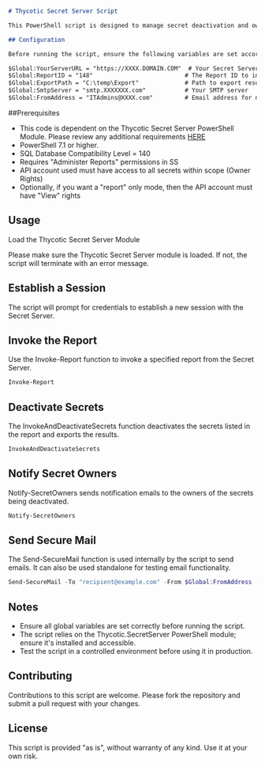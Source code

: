 ```markdown

# Thycotic Secret Server Script

This PowerShell script is designed to manage secret deactivation and owner notification in Delinea Secret Server. It establishes a session with the server, invokes a specified report, deactivates secrets based on the report data, and sends notifications to the secret owners.

## Configuration

Before running the script, ensure the following variables are set according to your environment:

$Global:YourServerURL = "https://XXXX.DOMAIN.COM"  # Your Secret Server URL
$Global:ReportID = "148"                          # The Report ID to invoke
$Global:ExportPath = "C:\temp\Export"             # Path to export results
$Global:SmtpServer = "smtp.XXXXXXX.com"           # Your SMTP server
$Global:FromAddress = "ITAdmins@XXXX.com"         # Email address for notifications
```
##Prerequisites
- This code is dependent on the Thycotic Secret Server PowerShell Module. Please review any additional requirements [HERE](https://thycotic-ps.github.io/thycotic.secretserver/getting_started/install.html)
- PowerShell 7.1 or higher.
- SQL Database Compatibility Level = 140
- Requires "Administer Reports" permissions in SS
- API account used must have access to all secrets within scope (Owner Rights)
-   Optionally, if you want a "report" only mode, then the API account must have "View" rights

## Usage
Load the Thycotic Secret Server Module

Please make sure the Thycotic Secret Server module is loaded. If not, the script will terminate with an error message.

## Establish a Session

The script will prompt for credentials to establish a new session with the Secret Server.

## Invoke the Report

Use the Invoke-Report function to invoke a specified report from the Secret Server.

```powershell
Invoke-Report
```
## Deactivate Secrets

The InvokeAndDeactivateSecrets function deactivates the secrets listed in the report and exports the results.

```powershell
InvokeAndDeactivateSecrets
```

## Notify Secret Owners

Notify-SecretOwners sends notification emails to the owners of the secrets being deactivated.

```powershell
Notify-SecretOwners
```

## Send Secure Mail

The Send-SecureMail function is used internally by the script to send emails. It can also be used standalone for testing email functionality.

```powershell
Send-SecureMail -To "recipient@example.com" -From $Global:FromAddress -Subject "Test Email" -Body "This is a test email." -SmtpServer $Global:SmtpServer
```
## Notes
- Ensure all global variables are set correctly before running the script.
- The script relies on the Thycotic.SecretServer PowerShell module; ensure it's installed and accessible.
- Test the script in a controlled environment before using it in production.

## Contributing

Contributions to this script are welcome. Please fork the repository and submit a pull request with your changes.

## License
This script is provided "as is", without warranty of any kind. Use it at your own risk.
